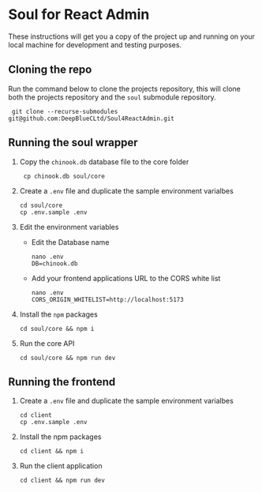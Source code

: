 # Soul for React Admin

These instructions will get you a copy of the project up and running on your local machine for development and testing purposes.

## Cloning the repo

Run the command below to clone the projects repository, this will clone both the projects repository and the `soul` submodule repository.

```
 git clone --recurse-submodules git@github.com:DeepBlueCLtd/Soul4ReactAdmin.git
```

## Running the soul wrapper

1. Copy the `chinook.db` database file to the core folder

   ```
    cp chinook.db soul/core
   ```

2. Create a `.env` file and duplicate the sample environment varialbes

   ```
   cd soul/core
   cp .env.sample .env
   ```

3. Edit the environment variables

   - Edit the Database name

     ```
     nano .env
     DB=chinook.db
     ```

   - Add your frontend applications URL to the CORS white list

     ```
     nano .env
     CORS_ORIGIN_WHITELIST=http://localhost:5173
     ```

4. Install the `npm` packages

   ```
   cd soul/core && npm i
   ```

5. Run the core API

   ```
   cd soul/core && npm run dev
   ```

## Running the frontend

1. Create a `.env` file and duplicate the sample environment varialbes

   ```
   cd client
   cp .env.sample .env
   ```

2. Install the npm packages

   ```
   cd client && npm i
   ```

3. Run the client application

   ```
   cd client && npm run dev
   ```
